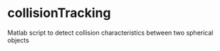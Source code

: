 # collisionTracking
Matlab script to detect collision characteristics between two spherical objects
